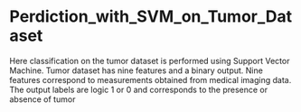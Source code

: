 # Perdiction_with_SVM_on_Tumor_Dataset
Here classification on the tumor dataset is performed using Support Vector Machine. Tumor dataset has nine features and a binary output.  Nine features correspond to measurements obtained from medical imaging data. The output labels are logic 1 or 0 and corresponds to the presence or absence of tumor
